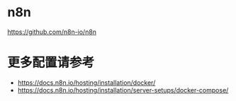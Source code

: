 # n8n

https://github.com/n8n-io/n8n

# 更多配置请参考

- https://docs.n8n.io/hosting/installation/docker/
- https://docs.n8n.io/hosting/installation/server-setups/docker-compose/
